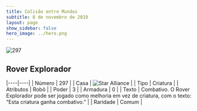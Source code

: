 ```yaml
---
title: Colisão entre Mundos
subtitle: 8 de novembro de 2019
layout: page
show_sidebar: false
hero_image: ../hero.png
---
```


![297](https://cdn.keyforgegame.com/media/card_front/pt/452_297_M38QQ2WM2XCJ_pt.png)

## Rover Explorador

|----|----|
| Número | 297 |
| Casa | ![Star Alliance](https://archonarcana.com/images/thumb/7/7d/Star_Alliance.png/22px-Star_Alliance.png "Aliança Estelar") |
| Tipo | Criatura |
| Atributos | Robô |
| Poder | 3 |
| Armadura | 0 |
| Texto | Combativo. O Rover Explorador pode ser jogado como melhoria em vez de criatura, com o texto: “Esta criatura ganha combativo.” |
| Raridade | Comum |
